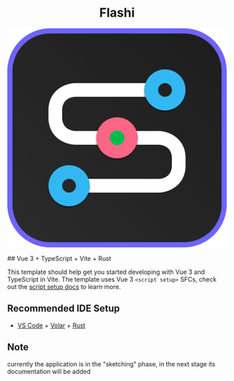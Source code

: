 <h1 align="center">Flashi</h1>
<p align="center">
    <img src='./app-icon.png'/>
</p>
## Vue 3 + TypeScript + Vite + Rust

This template should help get you started developing with Vue 3 and TypeScript in Vite. The template uses Vue 3 `<script setup>` SFCs, check out the [script setup docs](https://v3.vuejs.org/api/sfc-script-setup.html#sfc-script-setup) to learn more.

## Recommended IDE Setup

- [VS Code](https://code.visualstudio.com/) + [Volar](https://marketplace.visualstudio.com/items?itemName=Vue.volar) + [Rust](https://marketplace.visualstudio.com/items?itemName=rust-lang.rust-analyzer)


## Note
currently the application is in the "sketching" phase, in the next stage its documentation will be added